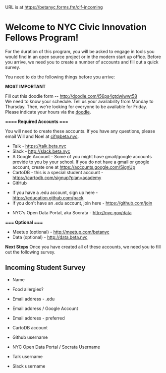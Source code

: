 URL is at https://betanyc.forms.fm/cif-incoming

# Welcome to NYC Civic Innovation Fellows Program!

For the duration of this program, you will be asked to engage in tools you would find in an open source project or in the modern start up office. Before you arrive, we need you to create a number of accounts and fill out a quick survey.

You need to do the following things before you arrive:


**MOST IMPORTANT**

Fill out this doodle form -- http://doodle.com/i56ps4gtdwiwwt58  
We need to know your schedule. Tell us your availability from Monday to Thursday. Then, we're looking for everyone to be available for Friday. Please indicate your hours via the [doodle](http://doodle.com/i56ps4gtdwiwwt58). 


**==== Required Accounts ===**

You will need to create these accounts. If you have any questions, please email Will and Noel at cif@beta.nyc.


 * Talk - https://talk.beta.nyc
 * Slack - http://slack.beta.nyc
 * A Google Account - Some of you might have gmail/google accounts provide to you by your school. If you do not have a gmail or google account, create one at https://accounts.google.com/SignUp
 * CartoDB - this is a special student account - https://cartodb.com/signup?plan=academy
 * GitHub 
  - If you have a .edu account, sign up here - https://education.github.com/pack
  - If you don't have an .edu account, join here - https://github.com/join

 * NYC's Open Data Portal, aka Socrata - http://nyc.gov/data

**=== Optional ===**

 * Meetup (optional) - http://meetup.com/betanyc
 * Data (optional) - http://data.beta.nyc


**Next Steps**
Once you have created all of these accounts, we need you to fill out the following survey.


## Incoming Student Survey

* Name
* Food allergies?

* Email address - .edu
* Email address / Google Account
* Email address - preferred 
* CartoDB account
* Github username
* NYC Open Data Portal / Socrata Username
* Talk username 
* Slack username
